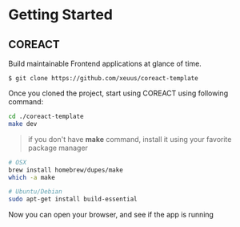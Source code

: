 # Getting Started

## COREACT

Build maintainable Frontend applications at glance of time.

```
$ git clone https://github.com/xeuus/coreact-template
```

Once you cloned the project, start using COREACT using following command:

```bash
cd ./coreact-template
make dev
```

> if you don't have **make** command, install it using your favorite package manager

```bash
# OSX
brew install homebrew/dupes/make
which -a make

# Ubuntu/Debian
sudo apt-get install build-essential
```

Now you can open your browser, and see if the app is running

